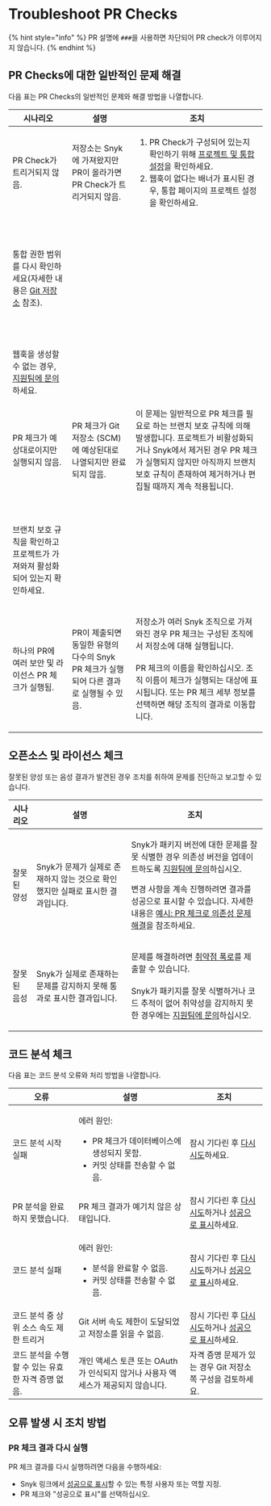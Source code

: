 # Troubleshoot PR Checks

{% hint style="info" %}
PR 설명에 `###`을 사용하면 차단되어 PR check가 이루어지지 않습니다.
{% endhint %}

## PR Checks에 대한 일반적인 문제 해결

다음 표는 PR Checks의 일반적인 문제와 해결 방법을 나열합니다.

| 시나리오                                                                                                                                | 설명                                                     | 조치                                                                                                                                                                   |
| ----------------------------------------------------------------------------------------------------------------------------------- | ------------------------------------------------------ | -------------------------------------------------------------------------------------------------------------------------------------------------------------------- |
| PR Check가 트리거되지 않음.                                                                                                                 | 저장소는 Snyk에 가져왔지만 PR이 올라가면 PR Check가 트리거되지 않음.          | <ol><li>PR Check가 구성되어 있는지 확인하기 위해 <a href="configure-pull-request-checks.md">프로젝트 및 통합 설정</a>을 확인하세요.</li><li>웹훅이 없다는 배너가 표시된 경우, 통합 페이지의 프로젝트 설정을 확인하세요.</li></ol> |
| <p><br><br>통합 권한 범위를 다시 확인하세요(자세한 내용은 <a href="../../../scm-ide-and-ci-cd-integrations/snyk-scm-integrations/">Git 저장소</a> 참조).</p> |                                                        |                                                                                                                                                                      |
| <p><br><br>웹훅을 생성할 수 없는 경우, <a href="https://support.snyk.io">지원팀에 문의</a>하세요.</p>                                                   |                                                        |                                                                                                                                                                      |
| PR 체크가 예상대로이지만 실행되지 않음.                                                                                                             | PR 체크가 Git 저장소 (SCM)에 예상된대로 나열되지만 완료되지 않음.             | 이 문제는 일반적으로 PR 체크를 필요로 하는 브랜치 보호 규칙에 의해 발생합니다. 프로젝트가 비활성화되거나 Snyk에서 제거된 경우 PR 체크가 실행되지 않지만 아직까지 브랜치 보호 규칙이 존재하여 제거하거나 편집될 때까지 계속 적용됩니다.                              |
| <p><br><br>브랜치 보호 규칙을 확인하고 프로젝트가 가져와져 활성화되어 있는지 확인하세요.</p>                                                                          |                                                        |                                                                                                                                                                      |
| 하나의 PR에 여러 보안 및 라이선스 PR 체크가 실행됨.                                                                                                    | PR이 제출되면 동일한 유형의 다수의 Snyk PR 체크가 실행되어 다른 결과로 실행될 수 있음. | <p>저장소가 여러 Snyk 조직으로 가져와진 경우 PR 체크는 구성된 조직에서 저장소에 대해 실행됩니다.<br><br>PR 체크의 이름을 확인하십시오. 조직 이름이 체크가 실행되는 대상에 표시됩니다. 또는 PR 체크 세부 정보를 선택하면 해당 조직의 결과로 이동합니다.</p>          |

## 오픈소스 및 라이선스 체크

잘못된 양성 또는 음성 결과가 발견된 경우 조치를 취하여 문제를 진단하고 보고할 수 있습니다.

| 시나리오   | 설명                                             | 조치                                                                                                                                                                                                                                                                               |
| ------ | ---------------------------------------------- | -------------------------------------------------------------------------------------------------------------------------------------------------------------------------------------------------------------------------------------------------------------------------------- |
| 잘못된 양성 | Snyk가 문제가 실제로 존재하지 않는 것으로 확인했지만 실패로 표시한 결과입니다. | <p>Snyk가 패키지 버전에 대한 문제를 잘못 식별한 경우 의존성 버전을 업데이트하도록 <a href="https://support.snyk.io">지원팀에 문의</a>하십시오.</p><p>변경 사항을 계속 진행하려면 결과를 성공으로 표시할 수 있습니다. 자세한 내용은 <a href="analyze-pr-checks-results.md#example-fix-dependency-issues-with-pr-checks">예시: PR 체크로 의존성 문제 해결</a>을 참조하세요.</p> |
| 잘못된 음성 | Snyk가 실제로 존재하는 문제를 감지하지 못해 통과로 표시한 결과입니다.      | <p>문제를 해결하려면 <a href="https://snyk.io/vulnerability-disclosure/">취약점 폭로</a>를 제출할 수 있습니다.<br><br>Snyk가 패키지를 잘못 식별하거나 코드 추적이 없어 취약성을 감지하지 못한 경우에는 <a href="https://support.snyk.io">지원팀에 문의</a>하십시오.</p>                                                                           |

## 코드 분석 체크

다음 표는 코드 분석 오류와 처리 방법을 나열합니다.

| 오류                            | 설명                                                                              | 조치                                                                                                                                  |
| ----------------------------- | ------------------------------------------------------------------------------- | ----------------------------------------------------------------------------------------------------------------------------------- |
| 코드 분석 시작 실패                   | <p>에러 원인:</p><ul><li>PR 체크가 데이터베이스에 생성되지 못함.</li><li>커밋 상태를 전송할 수 없음.</li></ul> | 잠시 기다린 후 [다시 시도](troubleshoot-pr-checks.md#re-run-pr-checks-results)하세요.                                                            |
| PR 분석을 완료하지 못했습니다.            | PR 체크 결과가 예기치 않은 상태입니다.                                                         | 잠시 기다린 후 [다시 시도](troubleshoot-pr-checks.md#re-run-pr-checks-results)하거나 [성공으로 표시](troubleshoot-pr-checks.md#mark-as-successful)하세요. |
| 코드 분석 실패                      | <p>에러 원인:</p><ul><li>분석을 완료할 수 없음.</li><li>커밋 상태를 전송할 수 없음.</li></ul>           | 잠시 기다린 후 [다시 시도](troubleshoot-pr-checks.md#re-run-pr-checks-results)하거나 [성공으로 표시](troubleshoot-pr-checks.md#mark-as-successful)하세요. |
| 코드 분석 중 상위 소스 속도 제한 트리거       | Git 서버 속도 제한이 도달되었고 저장소를 읽을 수 없음.                                               | 잠시 기다린 후 [다시 시도](troubleshoot-pr-checks.md#re-run-pr-checks-results)하거나 [성공으로 표시](troubleshoot-pr-checks.md#mark-as-successful)하세요. |
| 코드 분석을 수행할 수 있는 유효한 자격 증명 없음. | 개인 액세스 토큰 또는 OAuth가 인식되지 않거나 사용자 액세스가 제공되지 않습니다.                                | 자격 증명 문제가 있는 경우 Git 저장소 쪽 구성을 검토하세요.                                                                                                |

## 오류 발생 시 조치 방법

### PR 체크 결과 다시 실행

PR 체크 결과를 다시 실행하려면 다음을 수행하세요:

* Snyk 링크에서 [성공으로 표시](troubleshoot-pr-checks.md#mark-as-successful)할 수 있는 특정 사용자 또는 역할 지정.
* PR 체크와 "성공으로 표시"를 선택하십시오.
